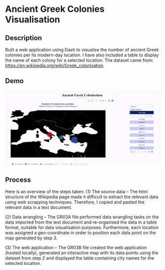 # Ancient Greek Colonies Visualisation

## Description

Built a web application using Dash to visualise the number of ancient Greek colonies per its modern-day location. I have also included a table to display the name of each colony for a selected location.
The dataset came from: https://en.wikipedia.org/wiki/Greek_colonisation

## Demo

![](Dash-Greek-Colonisation-20200204.gif)

## Process

Here is an overview of the steps taken:
(1)	The source data – The html structure of the Wikipedia page made it difficult to extract the relevant data using web scrapping techniques. Therefore, I copied and pasted the relevant data in a text document.

(2)	Data wrangling – The GR03A file performed data wrangling tasks on the data imported from the text document and re-organised the data in a table format, suitable for data visualisation purposes. Furthermore, each location was assigned a geo-coordinate in order to position each data point on the map generated by step 3.

(3)	The web application – The GR03B file created the web application (hosted locally), generated an interactive map with its data points using the dataset from step 2 and displayed the table containing city names for the selected location.

